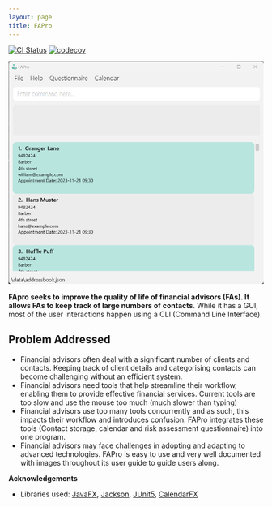 ```yaml
---
layout: page
title: FAPro
---
```


[![CI Status](https://github.com/se-edu/addressbook-level3/workflows/Java%20CI/badge.svg)](https://github.com/AY2324S1-CS2103T-W09-1/tp/actions)
[![codecov](https://codecov.io/gh/se-edu/addressbook-level3/branch/master/graph/badge.svg)](https://app.codecov.io/gh/AY2324S1-CS2103T-W09-1/tp)

![Ui](images/UiLanding.png)

**FApro seeks to improve the quality of life of financial advisors (FAs). It allows FAs to keep track of large numbers of contacts**. While it has a GUI, most of the user interactions happen using a CLI (Command Line Interface).

## Problem Addressed
* Financial advisors often deal with a significant number of clients and contacts. Keeping track of client details and 
  categorising contacts can become challenging without an efficient system.
* Financial advisors need tools that help streamline their workflow, enabling them to provide effective financial
  services. Current tools are too slow and use the mouse too much (much slower than typing)
* Financial advisors use too many tools concurrently and as such, this impacts their workflow and introduces confusion.
  FAPro integrates these tools (Contact storage, calendar and risk assessment questionnaire) into one program.
* Financial advisors may face challenges in adopting and adapting to advanced technologies. FAPro is easy to use and 
  very well documented with images throughout its user guide to guide users along.


**Acknowledgements**

* Libraries used: [JavaFX](https://openjfx.io/), [Jackson](https://github.com/FasterXML/jackson), [JUnit5](https://github.com/junit-team/junit5), [CalendarFX](https://github.com/dlsc-software-consulting-gmbh/CalendarFX)
